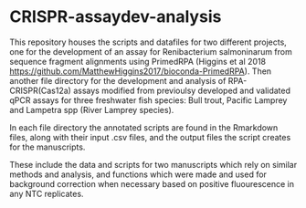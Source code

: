 # CRISPR-assaydev-analysis

This repository houses the scripts and datafiles for two different projects, one for the development of an assay for Renibacterium salmoninarum from sequence fragment alignments using PrimedRPA (Higgins et al 2018 https://github.com/MatthewHiggins2017/bioconda-PrimedRPA). 
Then another file directory for the development and analysis of RPA-CRISPR(Cas12a) assays modified from previoulsy developed and validated qPCR assays for three freshwater fish species: Bull trout, Pacific Lamprey and Lampetra spp (River Lamprey species).

In each file directory the annotated scripts are found in the Rmarkdown files, along with their input .csv files, and the output files the script creates for the manuscripts.

These include the data and scripts for two manuscripts which rely on similar methods and analysis, and functions which were made and used for background correction when necessary based on positive fluourescence in any NTC replicates. 

